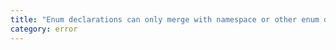 ```yaml
---
title: "Enum declarations can only merge with namespace or other enum declarations."
category: error
---
```

